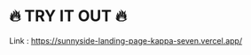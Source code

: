 #  :fire: TRY IT OUT :fire:
Link : https://sunnyside-landing-page-kappa-seven.vercel.app/ 
</br>
</br>


